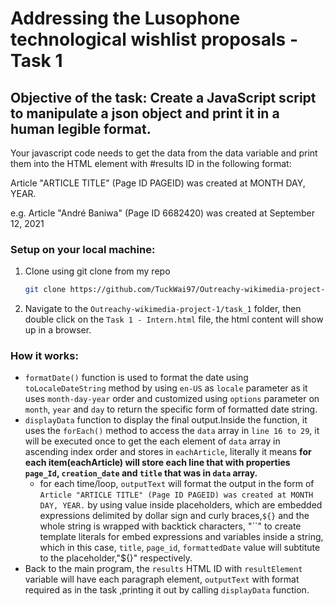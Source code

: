 # Addressing the Lusophone technological wishlist proposals - Task 1

## Objective of the task: Create a JavaScript script to manipulate a json object and print it in a human legible format.

Your javascript code needs to get the data from the data variable and print them into the HTML element with #results ID in the following format:

Article "ARTICLE TITLE" (Page ID PAGEID) was created at MONTH DAY, YEAR.

e.g. Article "André Baniwa" (Page ID 6682420) was created at September 12, 2021

### Setup on your local machine:
1. Clone using git clone from my repo
   ```bash
   git clone https://github.com/TuckWai97/Outreachy-wikimedia-project-1.git
   ```
2. Navigate to the `Outreachy-wikimedia-project-1/task_1` folder, then double click on the `Task 1 - Intern.html` file, the html content will show up in a browser.

### How it works:

- `formatDate()` function is used to format the date using `toLocaleDateString` method by using `en-US` as `locale` parameter as it uses `month-day-year` order and customized using `options` parameter on `month`, `year` and `day`  to return the specific form of formatted date string.
- `displayData` function to display the final output.Inside the function, it uses the `forEach()` method to access the `data` array in `line 16 to 29`, it will be executed once to get the each element of `data` array in ascending index order and stores in `eachArticle`, literally it means **for each item(eachArticle) will store each line that with properties `page_Id`, `creation_date` and `title` that was in `data` array.**
  - for each time/loop, `outputText` will format the output in the form of `Article "ARTICLE TITLE" (Page ID PAGEID) was created at MONTH DAY, YEAR.` by using value inside placeholders, which are embedded expressions delimited by dollar sign and curly braces,`${}` and the whole string is wrapped with  backtick characters, "``" to create template literals for embed expressions and variables inside a string, which in this case, `title`, `page_id`, `formattedDate` value will subtitute to the placeholder,"${}" respectively.
 - Back to the main program, the `results` HTML ID with `resultElement` variable will have each paragraph element, `outputText` with format required as in the task ,printing it out by calling `displayData` function.
 
